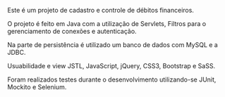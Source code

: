 Este é um projeto de cadastro e controle de débitos financeiros.

O projeto é feito em Java com a utilização de Servlets, Filtros para o gerenciamento de conexões e autenticação.

Na parte de persistência é utilizado um banco de dados com MySQL e a JDBC.

Usuabilidade e view JSTL, JavaScript, jQuery, CSS3, Bootstrap e SaSS.

Foram realizados testes durante o desenvolvimento utilizando-se JUnit, Mockito e Selenium.
